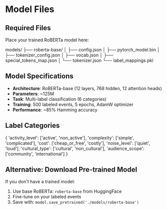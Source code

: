 # Model Files

## Required Files

Place your trained RoBERTa model here:

models/
├── roberta-base/
│ ├── config.json
│ ├── pytorch_model.bin
│ ├── tokenizer_config.json
│ ├── vocab.json
│ ├── special_tokens_map.json
│ └── tokenizer.json
└── label_mappings.pkl

## Model Specifications

- **Architecture**: RoBERTa-base (12 layers, 768 hidden, 12 attention heads)
- **Parameters**: ~125M
- **Task**: Multi-label classification (6 categories)
- **Training**: 500 labeled events, 5 epochs, AdamW optimizer
- **Performance**: ~85% Hamming accuracy

## Label Categories

{
'activity_level': ['active', 'non_active'],
'complexity': ['simple', 'complicated'],
'cost': ['cheap_or_free', 'costly'],
'noise_level': ['quiet', 'loud'],
'cultural_type': ['cultural', 'non_cultural'],
'audience_scope': ['community', 'international']
}

## Alternative: Download Pre-trained Model

If you don't have a trained model:
1. Use base RoBERTa: `roberta-base` from HuggingFace
2. Fine-tune on your labeled events
3. Save with: `model.save_pretrained('./models/roberta-base')`
